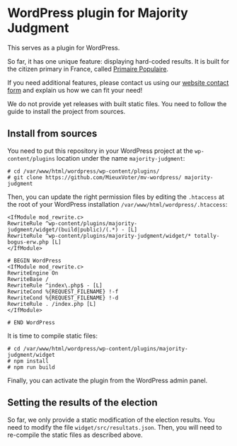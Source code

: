 # WordPress plugin for Majority Judgment


This serves as a plugin for WordPress.

So far, it has one unique feature: displaying hard-coded results.
It is built for the citizen primary in France, called [Primaire Populaire](https://primairepopulaire.fr/).

If you need additional features, please contact us using our [website contact form](https://mieuxvoter.fr/) and explain us how we can fit your need!

We do not provide yet releases with built static files. You need to follow the guide to install the project from sources.


## Install from sources

You need to put this repository in your WordPress project at the `wp-content/plugins` location under the name `majority-judgment`:

```
# cd /var/www/html/wordpress/wp-content/plugins/
# git clone https://github.com/MieuxVoter/mv-wordpress/ majority-judgment
```
 
Then, you can update the right permission files by editing the `.htaccess` at the root of your WordPress installation `/var/www/html/wordpress/.htaccess`:



```
<IfModule mod_rewrite.c>
RewriteRule ^wp-content/plugins/majority-judgment/widget/(build|public)/(.*) - [L]
RewriteRule ^wp-content/plugins/majority-judgment/widget/* totally-bogus-erw.php [L]
</IfModule>

# BEGIN WordPress
<IfModule mod_rewrite.c>
RewriteEngine On
RewriteBase /
RewriteRule ^index\.php$ - [L]
RewriteCond %{REQUEST_FILENAME} !-f
RewriteCond %{REQUEST_FILENAME} !-d
RewriteRule . /index.php [L]
</IfModule>

# END WordPress

```

It is time to compile static files:

```
# cd /var/www/html/wordpress/wp-content/plugins/majority-judgment/widget
# npm install
# npm run build
``` 

Finally, you can activate the plugin from the WordPress admin panel.


## Setting the results of the election

So far, we only provide a static modification of the election results.
You need to modify the file `widget/src/resultats.json`. Then, you will need to re-compile the static files as described above.

